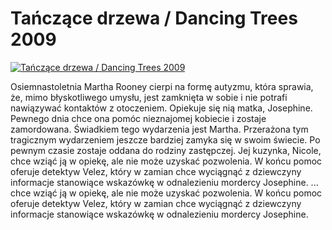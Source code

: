 Tańczące drzewa / Dancing Trees 2009 
=============
[![Tańczące drzewa / Dancing Trees 2009 ](http://vidos.pl/images/player.gif)](http://vidos.pl/tanczace-drzewa-dancing-trees-2009)

 Osiemnastoletnia Martha Rooney cierpi na formę autyzmu, która sprawia, że, mimo błyskotliwego umysłu, jest zamknięta w sobie i nie potrafi nawiązywać kontaktów z otoczeniem. Opiekuje się nią matka, Josephine. Pewnego dnia chce ona pomóc nieznajomej kobiecie i zostaje zamordowana. Świadkiem tego wydarzenia jest Martha. Przerażona tym tragicznym wydarzeniem jeszcze bardziej zamyka się w swoim świecie. Po pewnym czasie zostaje oddana do rodziny zastępczej. Jej kuzynka, Nicole, chce wziąć ją w opiekę, ale nie może uzyskać pozwolenia. W końcu pomoc oferuje detektyw Velez, który w zamian chce wyciągnąć z dziewczyny informacje stanowiące wskazówkę w odnalezieniu mordercy Josephine.   ... chce wziąć ją w opiekę, ale nie może uzyskać pozwolenia. W końcu pomoc oferuje detektyw Velez, który w zamian chce wyciągnąć z dziewczyny informacje stanowiące wskazówkę w odnalezieniu mordercy Josephine.
